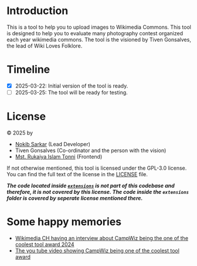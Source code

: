 # Introduction
This is a tool to help you to upload images to Wikimedia Commons. This tool is designed to help you to evaluate many photography contest organized each year wikimedia commons. The tool is the visioned by Tiven Gonsalves, the lead of Wiki Loves Folklore.
# Timeline

- [x] 2025-03-22: Initial version of the tool is ready.
- [ ] 2025-03-25: The tool will be ready for testing.
# License
&copy; 2025 by
- [Nokib Sarkar](https://github.com/nokibsarkar) (Lead Developer)
- Tiven Gonsalves (Co-ordinator and the person with the vision)
- [Mst. Rukaiya Islam Tonni](https://github.com/Tonni28) (Frontend)


If not otherwise mentioned, this tool is licensed under the GPL-3.0 license. You can find the full text of the license in the [LICENSE](./LICENSE.md) file.

***The code located inside [`extensions`](./extensions/) is not part of this codebase and therefore, it is not covered by this license. The code inside the `extensions` folder is covered by seperate license mentioned there.***
# Some happy memories
- [Wikimedia CH having an interview about CampWiz being the one of the coolest tool award 2024](https://wikimedia.ch/en/news/surprise-at-the-wikimania-why-wikimedia-ch-had-a-special-reason-to-be-happy/)
- [The you tube video showing CampWiz being one of the coolest tool award](https://www.youtube.com/watch?v=F-Z2ODmUySY)
